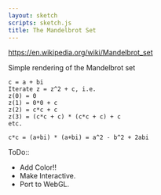 ```yaml
---
layout: sketch
scripts: sketch.js
title: The Mandelbrot Set
---
```


<https://en.wikipedia.org/wiki/Mandelbrot_set>   

Simple rendering of the Mandelbrot set   
```
c = a + bi
Iterate z = z^2 + c, i.e.
z(0) = 0
z(1) = 0*0 + c
z(2) = c*c + c
z(3) = (c*c + c) * (c*c + c) + c
etc.

c*c = (a+bi) * (a+bi) = a^2 - b^2 + 2abi
```

ToDo::   

* Add Color!!
* Make Interactive.
* Port to WebGL.